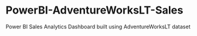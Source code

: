 # PowerBI-AdventureWorksLT-Sales
Power BI Sales Analytics Dashboard built using AdventureWorksLT dataset

